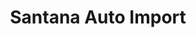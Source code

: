 ---
title: "Santana Auto Import"
url: /santiago-de-los-caballeros/santana-auto-import/
shop: coche
---